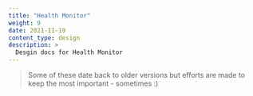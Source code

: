 ```yaml
---
title: "Health Monitor"
weight: 9
date: 2021-11-19
content_type: design
description: >
  Desgin docs for Health Monitor
---
```


>Some of these date back to older versions but efforts are made to keep the most important - sometimes :)

